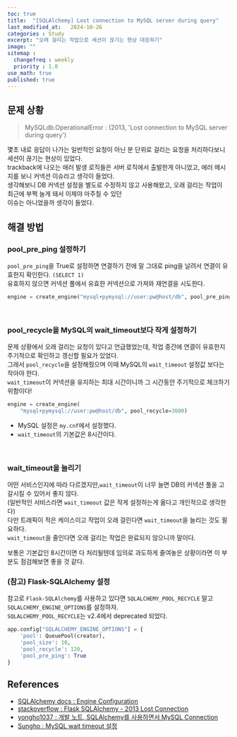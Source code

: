 ```yaml
---
toc: true
title:  "[SQLAlchemy] Lost connection to MySQL server during query"
last_modified_at:   2024-10-26
categories : Study
excerpt: "오래 걸리는 작업으로 세션이 끊기는 현상 대응하기"
image: ""
sitemap :
  changefreq : weekly
  priority : 1.0
use_math: true
published: true
---
```


## 문제 상황
> MySQLdb.OperationalError : (2013, 'Lost connection to MySQL server during query')

몇초 내로 응답이 나가는 일반적인 요청이 아닌 분 단위로 걸리는 요청을 처리하다보니 세션이 끊기는 현상이 있었다.<br>
trackback에 나오는 애러 발생 로직들은 서버 로직에서 출발한게 아니었고, 에러 메시지를 보니 커넥션 이슈라고 생각이 들었다.<br>
생각해보니 DB 커넥션 설정을 별도로 수정하지 않고 사용해왔고, 오래 걸리는 작업이 최근에 부쩍 늘게 돼서 이제야 마주칠 수 있던  <br>
이슈는 아니었을까 생각이 들었다.<br>

## 해결 방법
### pool_pre_ping 설정하기
`pool_pre_ping`을 True로 설정하면 연결하기 전에 말 그대로 ping을 날려서 연결이 유효한지 확인한다. `(SELECT 1)`<br>
유효하지 않으면 커넥션 풀에서 유효한 커넥션으로 가져와 재연결을 시도한다.<br>
```python
engine = create_engine("mysql+pymysql://user:pw@host/db", pool_pre_ping=True)
```
<br>

### pool_recycle을 MySQL의 wait_timeout보다 작게 설정하기
문제 상황에서 오래 걸리는 요청이 있다고 언급했었는데, 작업 중간에 연결이 유효한지 주기적으로 확인하고 갱신할 필요가 있었다.<br>
그래서 `pool_recycle`을 설정해줬으며 이때 MySQL의 `wait_timeout` 설정값 보다는 작아야 한다.<br>
`wait_timeout`이 커넥션을 유지하는 최대 시간이니까 그 시간동안 주기적으로 체크하기 위함이다!<br>
```python
engine = create_engine(
    "mysql+pymysql://user:pw@host/db", pool_recycle=3600)
```
- MySQL 설정은 `my.cnf`에서 설정했다.
- `wait_timeout`의 기본값은 8시간이다.
<br>

### wait_timeout을 늘리기
어떤 서비스인지에 따라 다르겠지만,`wait_timeout`이 너무 늘면 DB의 커넥션 풀을 고갈시킬 수 있어서 좋지 않다.<br>
(일반적인 서비스라면 `wait_timeout` 값은 작게 설정하는게 옮다고 개인적으로 생각한다)<br>
다만 트래픽이 적은 케이스이고 작업이 오래 걸린다면 `wait_timeout`을 늘리는 것도 필요하다.<br>
`wait_timeout`을 줄인다면 오래 걸리는 작업은 완료되지 않으니까 말이다.<br>

보통은 기본값인 8시간이면 다 처리될텐데 임의로 과도하게 줄여놓은 상황이라면 이 부분도 점검해보면 좋을 것 같다.<br>

### (참고) Flask-SQLAlchemy 설정
참고로 `Flask-SQLAlchemy`를 사용하고 있다면 `SQLALCHEMY_POOL_RECYCLE` 말고 `SQLALCHEMY_ENGINE_OPTIONS`를 설정하자.<br>
`SQLALCHEMY_POOL_RECYCLE`는 v2.4에서 deprecated 되었다.<br>
```python
app.config["SQLALCHEMY_ENGINE_OPTIONS"] = {
    'pool': QueuePool(creator),
    'pool_size': 10,
    'pool_recycle': 120,
    'pool_pre_ping': True
}
```

## References
- [SQLAlchemy docs : Engine Configuration](https://docs.sqlalchemy.org/en/20/core/engines.html)
- [stackoverflow : Flask SQLAlchemy - 2013 Lost Connection](https://stackoverflow.com/questions/42163359/flask-sqlalchemy-2013-lost-connection#comment115529351_48866407)
- [yongho1037 : 개발 노트, SQLAlchemy를 사용하면서 MySQL Connection](https://yongho1037.tistory.com/569)
- [Sungho : MySQL wait timeout 설정](https://blog.ahfo0.com/post/mysql-wait-timeout)